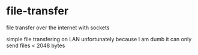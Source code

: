 # file-transfer
file transfer over the internet with sockets

simple file transfering on LAN
unfortunately because I am dumb it can only send files < 2048 bytes
